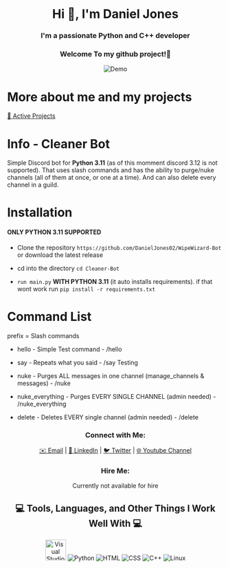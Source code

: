 <h1 align="center">Hi 👋, I'm Daniel Jones</h1>
<h3 align="center">I'm a passionate Python and C++ developer</h3>
<h3 align="center">Welcome To my github project!👋</h3>

<div align="center">
  <img src="https://user-images.githubusercontent.com/73097560/115834477-dbab4500-a447-11eb-908a-139a6edaec5c.gif" alt="Demo" />
</div>

# More about me and my projects

[📁 Active Projects](https://github.com/DanielJones02/Active-Projects)

# Info - Cleaner Bot

Simple Discord bot for **Python 3.11** (as of  this momment discord 3.12 is not supported). That uses slash commands and has the ability to purge/nuke channels (all of them at once, or one at a time). And can also delete every channel in a guild.


# Installation

#### ONLY PYTHON 3.11 SUPPORTED

 - Clone the repository `https://github.com/DanielJones02/WipeWizard-Bot` or download the latest release

 - cd into the directory `cd Cleaner-Bot`

 - `run main.py` **WITH PYTHON 3.11** (it auto installs requirements). if that wont work run `pip install -r requirements.txt`

# Command List

prefix = Slash commands

- hello - Simple Test  command - /hello

- say - Repeats what you said - /say Testing

- nuke - Purges ALL messages in one channel (manage_channels & messages) - /nuke

- nuke_everything - Purges EVERY SINGLE CHANNEL (admin needed) - /nuke_everything

- delete - Deletes EVERY single channel (admin needed) - /delete

<h3 align="center">Connect with Me:</h3>

<p align="center">
  <a href="I_will_change_later@gmail.com">✉️ Email</a> |
  <a href="https://www.linkedin.com/in/yourlinkedinprofile">💼 LinkedIn</a> |
  <a href="https://twitter.com/yourtwitter">🐦 Twitter</a> |
  <a href="https://www.youtube.com/channel/UCDRBLCjQSKVyy_cCxTpqRnw">🌐 Youtube Channel</a>
</p>

<h3 align="center">Hire Me:</h3>

<p align="center">
  Currently not available for hire
</p>

<div align="center">
  <h2>💻 Tools, Languages, and Other Things I Work Well With 💻</h2>
</div>

<div align="center">
  <img src="https://github.com/DanielJones02/DanielJones02/blob/main/images/Visual_Studio_Icon_2019.svg.png" width="48" height="48" alt="Visual Studio" />
  <img src="https://github.com/DanielJones02/DanielJones02/blob/main/images/python.png" alt="Python" />
  <img src="https://github.com/DanielJones02/DanielJones02/blob/main/images/html.png" alt="HTML" />
  <img src="https://github.com/DanielJones02/DanielJones02/blob/main/images/css.png" alt="CSS" />
  <img src="https://github.com/DanielJones02/DanielJones02/blob/main/images/C%2B%2B.png" alt="C++" />
  <img src="https://github.com/DanielJones02/DanielJones02/blob/main/images/linux.png" alt="Linux" />
</div>
